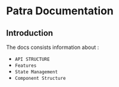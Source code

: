 # Patra Documentation

## Introduction

The docs consists information about :
- `API STRUCTURE`
- `Features`
- `State Management`
- `Component Structure`
